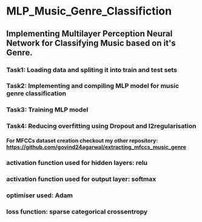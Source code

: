 # MLP_Music_Genre_Classifiction

## Implementing Multilayer Perception Neural Network for Classifying Music based on it's Genre.

### Task1: Loading data and spliting it into train and test sets

### Task2: Implementing and compiling MLP model for music genre classification

### Task3: Training MLP model

### Task4: Reducing overfitting using Dropout and l2regularisation

#### For MFCCs dataset creation checkout my other repository: https://github.com/govind24agarwal/extracting_mfccs_music_genre

### activation function used for hidden layers: relu

### activation function used for output layer: softmax

### optimiser used: Adam

### loss function: sparse categorical crossentropy
